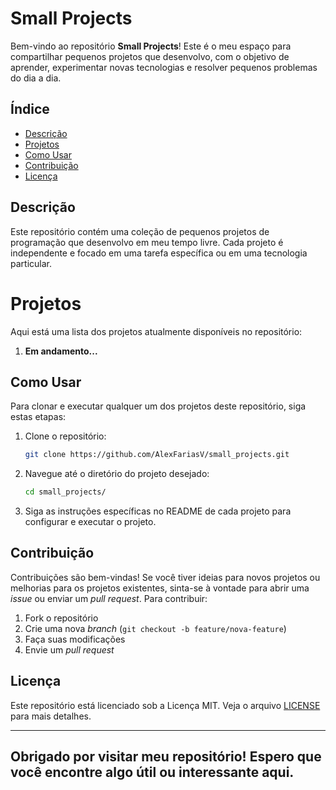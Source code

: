 # Small Projects

Bem-vindo ao repositório **Small Projects**! Este é o meu espaço para compartilhar pequenos projetos que desenvolvo, com o objetivo de aprender, experimentar novas tecnologias e resolver pequenos problemas do dia a dia.

## Índice

- [Descrição](#descrição)
- [Projetos](#projetos)
- [Como Usar](#como-usar)
- [Contribuição](#contribuição)
- [Licença](#licença)

## Descrição

Este repositório contém uma coleção de pequenos projetos de programação que desenvolvo em meu tempo livre. Cada projeto é independente e focado em uma tarefa específica ou em uma tecnologia particular. 

# Projetos

Aqui está uma lista dos projetos atualmente disponíveis no repositório:

1. **Em andamento...**
   
## Como Usar

Para clonar e executar qualquer um dos projetos deste repositório, siga estas etapas:

1. Clone o repositório:
    ```bash
    git clone https://github.com/AlexFariasV/small_projects.git
    ```

2. Navegue até o diretório do projeto desejado:
    ```bash
    cd small_projects/
    ```

3. Siga as instruções específicas no README de cada projeto para configurar e executar o projeto.

## Contribuição

Contribuições são bem-vindas! Se você tiver ideias para novos projetos ou melhorias para os projetos existentes, sinta-se à vontade para abrir uma *issue* ou enviar um *pull request*. Para contribuir:

1. Fork o repositório
2. Crie uma nova *branch* (`git checkout -b feature/nova-feature`)
3. Faça suas modificações
4. Envie um *pull request*

## Licença

Este repositório está licenciado sob a Licença MIT. Veja o arquivo [LICENSE](LICENSE) para mais detalhes.

---
## Obrigado por visitar meu repositório! Espero que você encontre algo útil ou interessante aqui.
